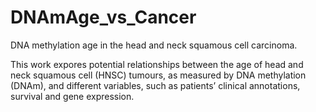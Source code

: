 # DNAmAge_vs_Cancer
DNA methylation age in the head and neck squamous cell carcinoma.

This work expores potential relationships between the age of head and neck squamous cell (HNSC) tumours, as measured by DNA methylation (DNAm), and different variables, such as patients’ clinical annotations, survival and gene expression.
